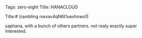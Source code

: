 Tags: zero-eight
Title: HANACLOUD
  
Title:# (rambling nwxav4qN6t1uexhnwo1)  
  
saphana, with a bunch of others partners. not realy exactly super interested.